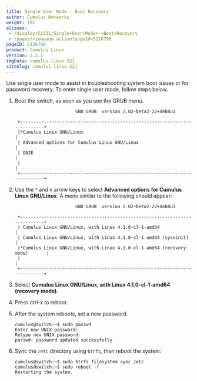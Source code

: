 ```yaml
---
title: Single User Mode - Boot Recovery
author: Cumulus Networks
weight: 191
aliases:
 - /display/CL321/Single+User+Mode+-+Boot+Recovery
 - /pages/viewpage.action?pageId=5126790
pageID: 5126790
product: Cumulus Linux
version: 3.2.1
imgData: cumulus-linux-321
siteSlug: cumulus-linux-321
---
```

Use single user mode to assist in troubleshooting system boot issues or
for password recovery. To enter single user mode, follow steps below.

1.  Boot the switch, as soon as you see the GRUB menu.
    
    ``` 
                           GNU GRUB  version 2.02~beta2-22+deb8u1
     
     +----------------------------------------------------------------------------+
     |*Cumulus Linux GNU/Linux                                                    | 
     | Advanced options for Cumulus Linux GNU/Linux                               |
     | ONIE                                                                       |
     |                                                                            |
     +----------------------------------------------------------------------------+     
    ```

2.  Use the ^ and v arrow keys to select **Advanced options for Cumulus
    Linux GNU/Linux**. A menu similar to the following should appear:
    
    ``` 
                           GNU GRUB  version 2.02~beta2-22+deb8u1
     
     +----------------------------------------------------------------------------+
     | Cumulus Linux GNU/Linux, with Linux 4.1.0-cl-1-amd64                       | 
     | Cumulus Linux GNU/Linux, with Linux 4.1.0-cl-1-amd64 (sysvinit)            |
     |*Cumulus Linux GNU/Linux, with Linux 4.1.0-cl-1-amd64 (recovery mode)       |
     |                                                                            |
     +----------------------------------------------------------------------------+  
    ```

3.  Select **Cumulus Linux GNU/Linux, with Linux 4.1.0-cl-1-amd64
    (recovery mode)**.

4.  Press ctrl-x to reboot.

5.  After the system reboots, set a new password.
    
        cumulus@switch:~$ sudo passwd
        Enter new UNIX password: 
        Retype new UNIX password: 
        passwd: password updated successfully

6.  Sync the `/etc` directory using `btrfs`, then reboot the system:
    
        cumulus@switch:~$ sudo btrfs filesystem sync /etc
        cumulus@switch:~$ sudo reboot -f
        Restarting the system. 

<article id="html-search-results" class="ht-content" style="display: none;">

</article>

<footer id="ht-footer">

</footer>
